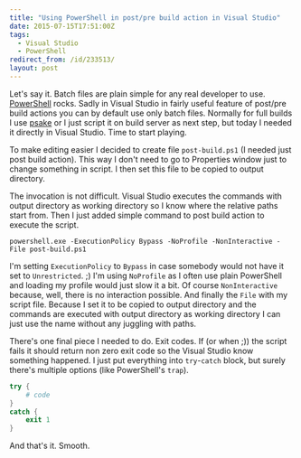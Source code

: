 ```yaml
---
title: "Using PowerShell in post/pre build action in Visual Studio"
date: 2015-07-15T17:51:00Z
tags:
  - Visual Studio
  - PowerShell
redirect_from: /id/233513/
layout: post
---
```

Let's say it. Batch files are plain simple for any real developer to use. [PowerShell][1] rocks. Sadly in Visual Studio in fairly useful feature of post/pre build actions you can by default use only batch files. Normally for full builds I use [psake][2] or I just script it on build server as next step, but today I needed it directly in Visual Studio. Time to start playing. 

<!-- excerpt -->

To make editing easier I decided to create file `post-build.ps1` (I needed just post build action). This way I don't need to go to Properties window just to change something in script. I then set this file to be copied to output directory.

The invocation is not difficult. Visual Studio executes the commands with output directory as working directory so I know where the relative paths start from. Then I just added simple command to post build action to execute the script.

```batch
powershell.exe -ExecutionPolicy Bypass -NoProfile -NonInteractive -File post-build.ps1
```

I'm setting `ExecutionPolicy` to `Bypass` in case somebody would not have it set to `Unrestricted`. ;) I'm using `NoProfile` as I often use plain PowerShell and loading my profile would just slow it a bit. Of course `NonInteractive` because, well, there is no interaction possible. And finally the `File` with my script file. Because I set it to be copied to output directory and the commands are executed with output directory as working directory I can just use the name without any juggling with paths.

There's one final piece I needed to do. Exit codes. If (or when ;)) the script fails it should return non zero exit code so the Visual Studio know something happened. I just put everything into `try`-`catch` block, but surely there's multiple options (like PowerShell's `trap`).

```powershell
try {
	# code
}
catch {
	exit 1
}
```

And that's it. Smooth.     

[1]: https://en.wikipedia.org/wiki/Windows_PowerShell
[2]: https://github.com/psake/psake